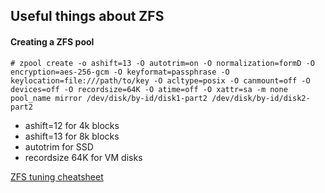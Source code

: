 ## Useful things about ZFS

#### Creating a ZFS pool
```terminal
# zpool create -o ashift=13 -O autotrim=on -O normalization=formD -O encryption=aes-256-gcm -O keyformat=passphrase -O keylocation=file:///path/to/key -O acltype=posix -O canmount=off -O devices=off -O recordsize=64K -O atime=off -O xattr=sa -m none pool_name mirror /dev/disk/by-id/disk1-part2 /dev/disk/by-id/disk2-part2
```

- ashift=12 for 4k blocks
- ashift=13 for 8k blocks
- autotrim for SSD
- recordsize 64K for VM disks

[ZFS tuning cheatsheet](https://jrs-s.net/2018/08/17/zfs-tuning-cheat-sheet/)
